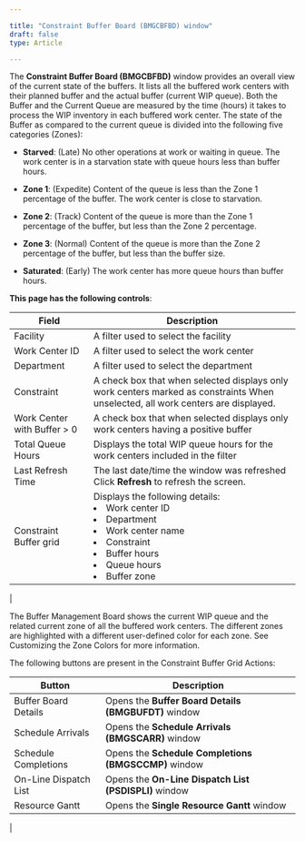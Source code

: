 ```yaml
---

title: "Constraint Buffer Board (BMGCBFBD) window"
draft: false
type: Article

---
```


The **Constraint Buffer Board (BMGCBFBD)** window provides an overall view of the current state of the buffers. It lists all the buffered work centers with their planned buffer and the actual buffer (current WIP queue). Both the Buffer and the Current Queue are measured by the time (hours) it takes to process the WIP inventory in each buffered work center. The state of the Buffer as compared to the current queue is divided into the following five categories (Zones):

- **Starved**: (Late) No other operations at work or waiting in queue. The work center is in a starvation state with queue hours less than buffer hours.

- **Zone 1**: (Expedite) Content of the queue is less than the Zone 1 percentage of the buffer. The work center is close to starvation.

- **Zone 2**: (Track) Content of the queue is more than the Zone 1 percentage of the buffer, but less than the Zone 2 percentage.

- **Zone 3**: (Normal) Content of the queue is more than the Zone 2 percentage of the buffer, but less than the buffer size.

- **Saturated**: (Early) The work center has more queue hours than buffer hours.

**This page has the following controls**:

| Field                        | Description                                                                                                                               |
|------------------------------|-------------------------------------------------------------------------------------------------------------------------------------------|
| Facility                     | A filter used to select the facility                                                                                                      |
| Work Center ID               | A filter used to select the work center                                                                                                   |
| Department                   | A filter used to select the department                                                                                                    |
| Constraint                   | A check box that when selected displays only work centers marked as constraints When unselected, all work centers are displayed.          |
| Work Center with Buffer > 0 | A check box that when selected displays only work centers having a positive buffer                                                        |
| Total Queue Hours            | Displays the total WIP queue hours for the work centers included in the filter                                                            |
| Last Refresh Time            | The last date/time the window was refreshed Click **Refresh** to refresh the screen.                                                      |
| Constraint Buffer grid       | Displays the following details: <li> Work center ID <li> Department  <li> Work center name <li> Constraint <li> Buffer hours <li> Queue hours <li> Buffer zone |
|

The Buffer Management Board shows the current WIP queue and the related current zone of all the buffered work centers. The different zones are highlighted with a different user-defined color for each zone. See Customizing the Zone Colors for more information.

The following buttons are present in the Constraint Buffer Grid Actions:

| Button                | Description                                           |
|-----------------------|-------------------------------------------------------|
| Buffer Board Details  | Opens the **Buffer Board Details (BMGBUFDT)** window  |
| Schedule Arrivals     | Opens the **Schedule Arrivals (BMGSCARR)** window     |
| Schedule Completions  | Opens the **Schedule Completions (BMGSCCMP)** window  |
| On-Line Dispatch List | Opens the **On-Line Dispatch List (PSDISPLI)** window |
| Resource Gantt        | Opens the **Single Resource Gantt** window            |
|